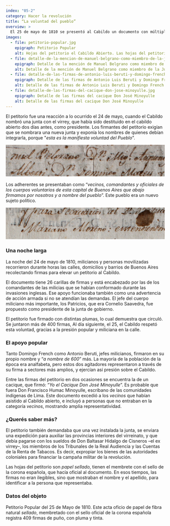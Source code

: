 ```yaml
---
index: "05-2"
category: Hacer la revolución
title: “La voluntad del pueblo”
overview: >
  El 25 de mayo de 1810 se presentó al Cabildo un documento con múltiples firmas y “*a nombre del pueblo*”, conocido como *petitorio popular*. Enumera una serie de pedidos y exigencias de los revolucionarios. La principal: la definitiva destitución del Virrey y la formación de una junta de gobierno en la que no intervenía ninguna autoridad colonial.
images:
  - file: petitorio-popular.jpg
    epigraph: Petitorio Popular
    alt: Hojas del petitorio el Cabildo Abierto. Las hojas del petitorio del cabildo abierto están membretadas con el sello de la corona española que le daba oficialidad a los documentos. Se ven las firmas de los adherentes.
  - file: detalle-de-la-mencion-de-manuel-belgrano-como-miembro-de-la-junta.jpg
    epigraph: Detalle de la mención de Manuel Belgrano como miembro de la Junta
    alt: Detalle de la mención de Manuel Belgrano como miembro de la Junta
  - file: detalle-de-las-firmas-de-antonio-luis-beruti-y-domingo-french.jpg
    epigraph: Detalle de las firmas de Antonio Luis Beruti y Domingo French
    alt: Detalle de las firmas de Antonio Luis Beruti y Domingo French
  - file: detalle-de-las-firmas-del-cacique-don-jose-minoyulle.jpg
    epigraph: Detalle de las firmas del cacique Don José Minoyulle
    alt: Detalle de las firmas del cacique Don José Minoyulle
---
```


El petitorio fue una reacción a lo ocurrido el 24 de mayo, cuando el Cabildo nombró una junta con el virrey, que había sido destituido en el cabildo abierto dos días antes, como presidente. Los firmantes del petitorio exigían que se nombrara una nueva junta y exponía los nombres de quienes debían integrarla, porque "*esta es la manifiesta voluntad del Pueblo*".

![](./eje05-2-a.jpg)

Los adherentes se presentaban como “*vecinos, comandantes y oficiales de los cuerpos voluntarios de esta capital de Buenos Aires que abajo firmamos por nosotros y a nombre del pueblo*”. Este pueblo era un nuevo sujeto político.

![](./eje05-2-b.jpg)

### Una noche larga
La noche del 24 de mayo de 1810, milicianos y personas movilizadas recorrieron durante horas las calles, domicilios y barrios de Buenos Aires recolectando firmas para elevar un petitorio al Cabildo.

El documento tiene 26 carillas de firmas y está encabezado por las de los comandantes de las milicias que se habían conformado durante las invasiones inglesas. Ese apoyo funcionaba también como una advertencia de acción armada si no se atendían las demandas. El jefe del cuerpo miliciano más importante, los Patricios, que era Cornelio Saavedra, fue propuesto como presidente de la junta de gobierno.

El petitorio fue firmado con distintas plumas, lo cual demuestra que circuló. Se juntaron más de 400 firmas, Al día siguiente, el 25, el Cabildo respetó esta voluntad, gracias a la presión popular y miliciana en la calle.

### El apoyo popular
Tanto Domingo French como Antonio Beruti, jefes milicianos, firmaron en su propio nombre y “*a nombre de 600*” más. La mayoría de la población de la época era analfabeta, pero estos dos agitadores representaron a través de su firma a sectores más amplios, y ejercían así presión sobre el Cabildo.

Entre las firmas del petitorio en dos ocasiones se encuentra la de un cacique, que firmó: “*Yo el Cacique Don José Minoyulle*”. Es probable que fuera Don Francisco Humac Minoyulle, escribano de las comunidades indígenas de Lima. Este documento excedió a los *vecinos* que habían asistido al Cabildo abierto, e incluyó a personas que no entraban en la categoría *vecinos*, mostrando amplia representatividad.

### ¿Querés saber más?
El petitorio también demandaba que una vez instalada la junta, se enviara una expedición para auxiliar las provincias interiores del virreinato, y que debía pagarse con los sueldos de Don Baltasar Hidalgo de Cisneros –el ex virrey–, los miembros de los Tribunales de la Real Audiencia y las Cuentas de la Renta de Tabacos. Es decir, expropiar los bienes de las autoridades coloniales para financiar la campaña militar de la revolución.

Las hojas del petitorio son *papel sellado*, tienen el membrete con el sello de la corona española, que hacía oficial al documento. En esos tiempos, las firmas no eran ilegibles, sino que mostraban el nombre y el apellido, para identificar a la persona que representaba.

### Datos del objeto
Petitorio Popular del 25 de Mayo de 1810. Este acta oficio de papel de fibra natural *sellado*, membretado con el sello oficial de la corona española registra 409 firmas de puño, con pluma y tinta.

